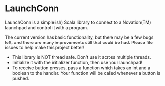 # LaunchConn

LaunchConn is a simple(ish) Scala library to connect to a Novation(TM) launchpad and control it with a program.

The current version has basic functionality, but there may be a few bugs left, and there are many improvements still that could be had. Please file issues to help make this project better!

+ This library is NOT thread safe. Don't use it across multiple threads.
+ Initialize it with the initializer function, then use your launchpad!
+ To receive button presses, pass a function which takes an int and a boolean to the handler. Your function will be called whenever a button is pushed.
